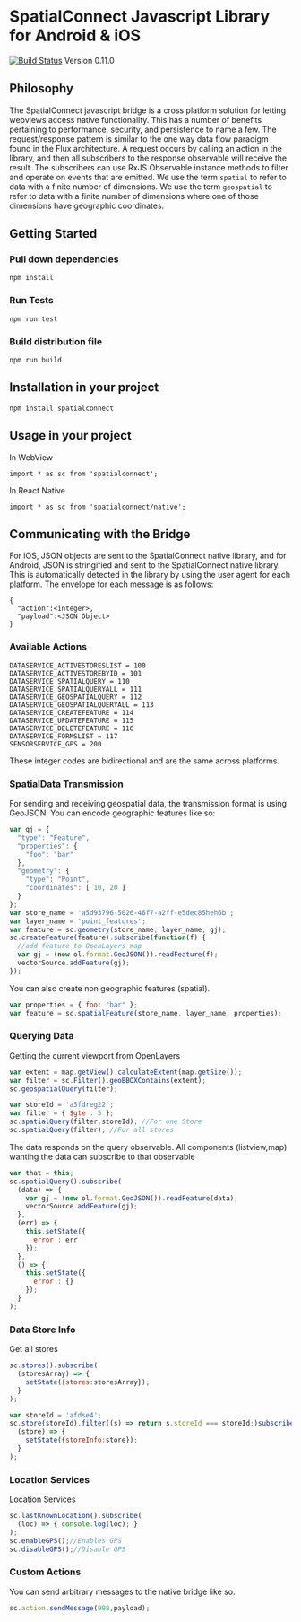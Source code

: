 # SpatialConnect Javascript Library for Android & iOS
[![Build Status](https://travis-ci.org/boundlessgeo/spatialconnect-js.svg?branch=develop)](https://travis-ci.org/boundlessgeo/spatialconnect-js)
Version 0.11.0

## Philosophy
The SpatialConnect javascript bridge is a cross platform solution for letting webviews access native functionality. This has a number of benefits pertaining to performance, security, and persistence to name a few. The request/response pattern is similar to the one way data flow paradigm found in the Flux architecture. A request occurs by calling an action in the library, and then all subscribers to the response observable will receive the result. The subscribers can use RxJS Observable instance methods to filter and operate on events that are emitted. We use the term `spatial` to refer to data with a finite number of dimensions. We use the term `geospatial` to refer to data with a finite number of dimensions where one of those dimensions have geographic coordinates.


## Getting Started

### Pull down dependencies

```
npm install
```

### Run Tests

```
npm run test
```

### Build distribution file

```
npm run build
```

## Installation in your project
```
npm install spatialconnect
```

## Usage in your project

In WebView
```
import * as sc from 'spatialconnect';
```
In React Native
```
import * as sc from 'spatialconnect/native';
```

## Communicating with the Bridge

For iOS, JSON objects are sent to the SpatialConnect native library, and for Android, JSON is stringified and sent to the SpatialConnect native library. This is automatically detected in the library by using the user agent for each platform. The envelope for each message is as follows:

```
{
  "action":<integer>,
  "payload":<JSON Object>
}
```

### Available Actions
```
DATASERVICE_ACTIVESTORESLIST = 100
DATASERVICE_ACTIVESTOREBYID = 101
DATASERVICE_SPATIALQUERY = 110
DATASERVICE_SPATIALQUERYALL = 111
DATASERVICE_GEOSPATIALQUERY = 112
DATASERVICE_GEOSPATIALQUERYALL = 113
DATASERVICE_CREATEFEATURE = 114
DATASERVICE_UPDATEFEATURE = 115
DATASERVICE_DELETEFEATURE = 116
DATASERVICE_FORMSLIST = 117
SENSORSERVICE_GPS = 200
```
These integer codes are bidirectional and are the same across platforms.

### SpatialData Transmission
For sending and receiving geospatial data, the transmission format is using GeoJSON. You can encode geographic features like so:
```javascript
var gj = {
  "type": "Feature",
  "properties": {
    "foo": "bar"
  },
  "geometry": {
    "type": "Point",
    "coordinates": [ 10, 20 ]
  }
};
var store_name = 'a5d93796-5026-46f7-a2ff-e5dec85heh6b';
var layer_name = 'point_features';
var feature = sc.geometry(store_name, layer_name, gj);
sc.createFeature(feature).subscribe(function(f) {
  //add feature to OpenLayers map
  var gj = (new ol.format.GeoJSON()).readFeature(f);
  vectorSource.addFeature(gj);
});
```
You can also create non geographic features (spatial).
```javascript
var properties = { foo: "bar" };
var feature = sc.spatialFeature(store_name, layer_name, properties);
  ```

### Querying Data
Getting the current viewport from OpenLayers
```javascript
var extent = map.getView().calculateExtent(map.getSize());
var filter = sc.Filter().geoBBOXContains(extent);
sc.geospatialQuery(filter);
```
```javascript
var storeId = 'a5fdreg22';
var filter = { $gte : 5 };
sc.spatialQuery(filter,storeId); //For one Store
sc.spatialQuery(filter); //For all stores
```
The data responds on the query observable. All components (listview,map) wanting the data can subscribe to that observable
```javascript
var that = this;
sc.spatialQuery().subscribe(
  (data) => {
    var gj = (new ol.format.GeoJSON()).readFeature(data);
    vectorSource.addFeature(gj);
  },
  (err) => {
    this.setState({
      error : err
    });
  },
  () => {
    this.setState({
      error : {}
    });
  }
);
```

### Data Store Info
Get all stores
```javascript
sc.stores().subscribe(
  (storesArray) => {
    setState({stores:storesArray});
  }
);
```

```javascript
var storeId = 'afdse4';
sc.store(storeId).filter((s) => return s.storeId === storeId;)subscribe(
  (store) => {
    setState({storeInfo:store});
  }
);
```

### Location Services
Location Services
```javascript
sc.lastKnownLocation().subscribe(
  (loc) => { console.log(loc); }
);
sc.enableGPS();//Enables GPS
sc.disableGPS();//Disable GPS
```

### Custom Actions

You can send arbitrary messages to the native bridge like so:
```javascript
sc.action.sendMessage(998,payload);
```
